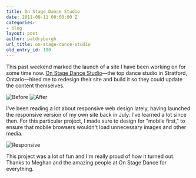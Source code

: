 ```yaml
---
title: On Stage Dance Studio
date: 2011-09-11 00:00:00 Z
categories:
- blog
layout: post
author: patdryburgh
url_title: on-stage-dance-studio
old_entry_id: 180
---
```


This past weekend marked the launch of a site I have been working on for some time now. [On Stage Dance Studio](http://onstagedance.ca)—the top dance studio in Stratford, Ontario—hired me to redesign their site and build it so they could update the content themselves.

<img src="{{ site.url }}/images/uploads/96EB0DE8-DA44-4B1E-AE2B-64543B9307A0.jpg" alt="Before" class="iwide" />

<img src="{{ site.url }}/images/uploads/8D61E2C9-031D-4EAF-A26F-B0F83899732B-1.jpg" alt="After" class="iwide" />

I've been reading a lot about responsive web design lately, having launched the responsive version of my own site back in July. I've learned a lot since then. For this particular project, I made sure to design for "mobile first," to ensure that mobile browsers wouldn't load unnecessary images and other media.

<img src="{{ site.url }}/images/uploads/osd-ios.jpg" alt="Responsive" class="iwide" />

This project was a lot of fun and I'm really proud of how it turned out. Thanks to Meghan and the amazing people at On Stage Dance for everything.